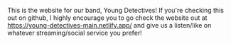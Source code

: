 This is the website for our band, Young Detectives! If you're checking this out on github, I highly encourage you to go check the website out at https://young-detectives-main.netlify.app/ and give us a listen/like on whatever streaming/social service you prefer!
